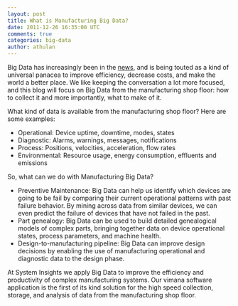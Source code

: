 ```yaml
---           
layout: post
title: What is Manufacturing Big Data?
date: 2011-12-26 16:35:00 UTC
comments: true
categories: big-data
author: athulan
---
```


Big Data has increasingly been in the [news](http://www.nytimes.com/2011/12/26/technology/for-start-ups-sorting-the-data-cloud-is-the-next-big-thing.html?pagewanted=all), and is being touted as a kind of universal panacea to improve efficiency, decrease costs, and make the world a better place. We like keeping the conversation a lot more focused, and this blog will focus on Big Data from the manufacturing shop floor: how to collect it and more importantly, what to make of it. 

What kind of data is available from the manufacturing shop floor? Here are some examples:

- Operational: Device uptime, downtime, modes, states
- Diagnostic: Alarms, warnings, messages, notifications
- Process: Positions, velocities, acceleration, flow rates
- Environmental: Resource usage, energy consumption, effluents and emissions

So, what can we do with Manufacturing Big Data?

- Preventive Maintenance: Big Data can help us identify which devices are going to be fail by comparing their current operational patterns with past failure behavior. By mining across data from similar devices, we can even predict the failure of devices that have not failed in the past.  
- Part genealogy: Big Data can be used to build detailed genealogical models of complex parts, bringing together data on device operational states, process parameters, and machine health. 
- Design-to-manufacturing pipeline: Big Data can improve design decisions by enabling the use of manufacturing operational and diagnostic data to the design phase. 

At System Insights we apply Big Data to improve the efficiency and productivity of complex manufacturing systems. Our vimana software application is the first of its kind solution for the high speed collection, storage, and analysis of data from the manufacturing shop floor. 
